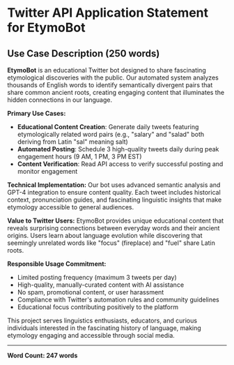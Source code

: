 # Twitter API Application Statement for EtymoBot

## Use Case Description (250 words)

**EtymoBot** is an educational Twitter bot designed to share fascinating etymological discoveries with the public. Our automated system analyzes thousands of English words to identify semantically divergent pairs that share common ancient roots, creating engaging content that illuminates the hidden connections in our language.

**Primary Use Cases:**
- **Educational Content Creation**: Generate daily tweets featuring etymologically related word pairs (e.g., "salary" and "salad" both deriving from Latin "sal" meaning salt)
- **Automated Posting**: Schedule 3 high-quality tweets daily during peak engagement hours (9 AM, 1 PM, 3 PM EST)
- **Content Verification**: Read API access to verify successful posting and monitor engagement

**Technical Implementation:**
Our bot uses advanced semantic analysis and GPT-4 integration to ensure content quality. Each tweet includes historical context, pronunciation guides, and fascinating linguistic insights that make etymology accessible to general audiences.

**Value to Twitter Users:**
EtymoBot provides unique educational content that reveals surprising connections between everyday words and their ancient origins. Users learn about language evolution while discovering that seemingly unrelated words like "focus" (fireplace) and "fuel" share Latin roots.

**Responsible Usage Commitment:**
- Limited posting frequency (maximum 3 tweets per day)
- High-quality, manually-curated content with AI assistance
- No spam, promotional content, or user harassment
- Compliance with Twitter's automation rules and community guidelines
- Educational focus contributing positively to the platform

This project serves linguistics enthusiasts, educators, and curious individuals interested in the fascinating history of language, making etymology engaging and accessible through social media.

---
**Word Count: 247 words** 